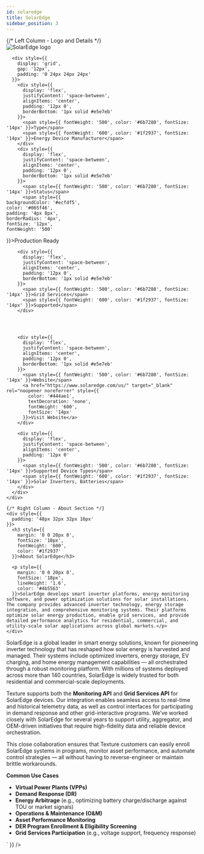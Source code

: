 ```yaml
---
id: solaredge
title: SolarEdge
sidebar_position: 3
---
```



<div style={{
  background: '#ffffff',
  border: '1px solid #d1d5db',
  borderRadius: '12px',
  marginBottom: '32px'
}}>
  <div className="manufacturer-hero-desktop">
    {/* Left Column - Logo and Details */}
    <div style={{
      borderRight: '1px solid #d1d5db',
      background: '#f8fcff',
      borderRadius: '8px',
      display: 'flex',
      flexDirection: 'column',
      height: '100%'
    }}>
      <div style={{
        display: 'flex',
        alignItems: 'center',
        gap: '20px',
        marginBottom: '32px',
        padding: '24px 24px 0 24px'
      }}>
        <div style={{
          background: '#ffffff',
          border: '1px solid #e5e7eb',
          borderRadius: '12px',
          padding: '16px',
          flexShrink: '0',
          width: '160px',
          height: '100px',
          display: 'flex',
          alignItems: 'center',
          justifyContent: 'center',
          boxShadow: '0 1px 3px 0 rgba(0, 0, 0, 0.1), 0 1px 2px 0 rgba(0, 0, 0, 0.06)'
        }}>
          <img 
        src="https://device.cms.texture.energy/logo/SolarEdge.svg" 
        alt="SolarEdge logo" 
        style={{ 
          width: '100%',
          height: '100%',
          objectFit: 'contain',
          filter: 'brightness(0) saturate(100%) invert(0%) sepia(0%) saturate(0%) hue-rotate(0deg) brightness(0%) contrast(100%)',
          opacity: '0.9'
        }}
      />
        </div>
      </div>
      
      <div style={{
        display: 'grid',
        gap: '12px',
        padding: '0 24px 24px 24px'
      }}>
        <div style={{
          display: 'flex',
          justifyContent: 'space-between',
          alignItems: 'center',
          padding: '12px 0',
          borderBottom: '1px solid #e5e7eb'
        }}>
          <span style={{ fontWeight: '500', color: '#6b7280', fontSize: '14px' }}>Type</span>
          <span style={{ fontWeight: '600', color: '#1f2937', fontSize: '14px' }}>Energy Device Manufacturer</span>
        </div>
        <div style={{
          display: 'flex',
          justifyContent: 'space-between',
          alignItems: 'center',
          padding: '12px 0',
          borderBottom: '1px solid #e5e7eb'
        }}>
          <span style={{ fontWeight: '500', color: '#6b7280', fontSize: '14px' }}>Status</span>
          <span style={{ 
    backgroundColor: '#ecfdf5',
    color: '#065f46',
    padding: '4px 8px',
    borderRadius: '4px',
    fontSize: '12px',
    fontWeight: '500'
  }}>Production Ready</span>
        </div>
        

        
        <div style={{
          display: 'flex',
          justifyContent: 'space-between',
          alignItems: 'center',
          padding: '12px 0',
          borderBottom: '1px solid #e5e7eb'
        }}>
          <span style={{ fontWeight: '500', color: '#6b7280', fontSize: '14px' }}>Grid Services</span>
          <span style={{ fontWeight: '600', color: '#1f2937', fontSize: '14px' }}>Supported</span>
        </div>
        

        
        
        <div style={{
          display: 'flex',
          justifyContent: 'space-between',
          alignItems: 'center',
          padding: '12px 0',
          borderBottom: '1px solid #e5e7eb'
        }}>
          <span style={{ fontWeight: '500', color: '#6b7280', fontSize: '14px' }}>Website</span>
          <a href="https://www.solaredge.com/us/" target="_blank" rel="noopener noreferrer" style={{
            color: '#444ae1',
            textDecoration: 'none',
            fontWeight: '600',
            fontSize: '14px'
          }}>Visit Website</a>
        </div>
        
        <div style={{
          display: 'flex',
          justifyContent: 'space-between',
          alignItems: 'center',
          padding: '12px 0'
        }}>
          <span style={{ fontWeight: '500', color: '#6b7280', fontSize: '14px' }}>Supported Device Types</span>
          <span style={{ fontWeight: '600', color: '#1f2937', fontSize: '14px' }}>Solar Inverters, Batteries</span>
        </div>
      </div>
    </div>
    
    {/* Right Column - About Section */}
    <div style={{
      padding: '48px 32px 32px 16px'
    }}>
      <h3 style={{
        margin: '0 0 20px 0',
        fontSize: '18px',
        fontWeight: '600',
        color: '#1f2937'
      }}>About SolarEdge</h3>
      
      <p style={{
        margin: '0 0 20px 0',
        fontSize: '18px',
        lineHeight: '1.6',
        color: '#4b5563'
      }}>SolarEdge develops smart inverter platforms, energy monitoring software, and power optimization solutions for solar installations. The company provides advanced inverter technology, energy storage integration, and comprehensive monitoring systems. Their platforms optimize solar energy production, enable grid services, and provide detailed performance analytics for residential, commercial, and utility-scale solar applications across global markets.</p>
    </div>
  </div>
</div>

<div dangerouslySetInnerHTML={{ __html: `<p>SolarEdge is a global leader in smart energy solutions, known for pioneering inverter technology that has reshaped how solar energy is harvested and managed. Their systems include optimized inverters, energy storage, EV charging, and home energy management capabilities — all orchestrated through a robust monitoring platform. With millions of systems deployed across more than 140 countries, SolarEdge is widely trusted for both residential and commercial-scale deployments.</p><p>Texture supports both the <strong>Monitoring API</strong> and <strong>Grid Services API</strong> for SolarEdge devices. Our integration enables seamless access to real-time and historical telemetry data, as well as control interfaces for participating in demand response and other grid-interactive programs. We’ve worked closely with SolarEdge for several years to support utility, aggregator, and OEM-driven initiatives that require high-fidelity data and reliable device orchestration.</p><p>This close collaboration ensures that Texture customers can easily enroll SolarEdge systems in programs, monitor asset performance, and automate control strategies — all without having to reverse-engineer or maintain brittle workarounds.</p><p><strong>Common Use Cases</strong></p><ul class="bullet"><li value=1><strong>Virtual Power Plants (VPPs)</strong></li><li value=2><strong>Demand Response (DR)</strong></li><li value=3><strong>Energy Arbitrage</strong> (e.g., optimizing battery charge/discharge against TOU or market signals)</li><li value=4><strong>Operations & Maintenance (O&M)</strong></li><li value=5><strong>Asset Performance Monitoring</strong></li><li value=6><strong>DER Program Enrollment & Eligibility Screening</strong></li><li value=7><strong>Grid Services Participation</strong> (e.g., voltage support, frequency response)</li></ul>` }} />



